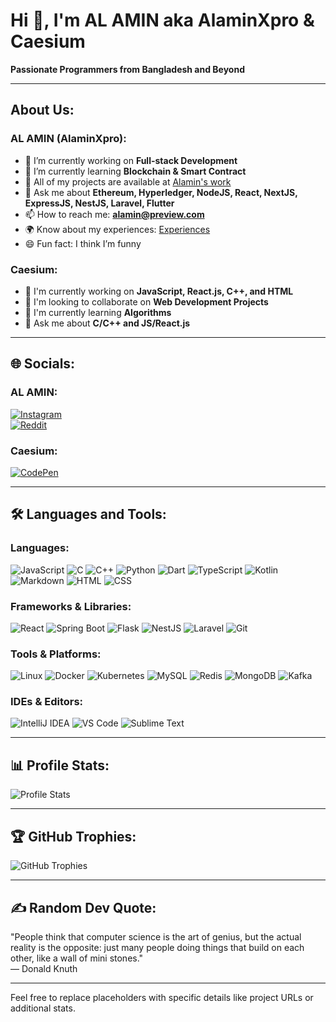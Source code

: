 # Hi 👋, I'm AL AMIN aka AlaminXpro & Caesium
**Passionate Programmers from Bangladesh and Beyond**

---

## About Us:
### AL AMIN (AlaminXpro):
- 🔭 I’m currently working on **Full-stack Development**  
- 🌱 I’m currently learning **Blockchain & Smart Contract**  
- 💼 All of my projects are available at [Alamin's work](#)  
- 💬 Ask me about **Ethereum, Hyperledger, NodeJS, React, NextJS, ExpressJS, NestJS, Laravel, Flutter**  
- 📫 How to reach me: **alamin@preview.com**  
- 🌍 Know about my experiences: [Experiences](#)  
- 😄 Fun fact: I think I’m funny  

### Caesium:
- 🔭 I'm currently working on **JavaScript, React.js, C++, and HTML**  
- 🤝 I'm looking to collaborate on **Web Development Projects**  
- 🌱 I'm currently learning **Algorithms**  
- 💬 Ask me about **C/C++ and JS/React.js**  

---

## 🌐 Socials:
### AL AMIN:
[![Instagram](https://img.shields.io/badge/Instagram-E4405F?logo=instagram&logoColor=white)](https://instagram.com/)  
[![Reddit](https://img.shields.io/badge/Reddit-FF4500?logo=reddit&logoColor=white)](https://reddit.com/)  

### Caesium:
[![CodePen](https://img.shields.io/badge/CodePen-000000?logo=codepen&logoColor=white)](https://codepen.io/)

---

## 🛠️ Languages and Tools:
### Languages:
![JavaScript](https://img.shields.io/badge/JavaScript-F7DF1E?style=flat-square&logo=javascript&logoColor=black)
![C](https://img.shields.io/badge/C-A8B9CC?style=flat-square&logo=c&logoColor=white)
![C++](https://img.shields.io/badge/C++-00599C?style=flat-square&logo=cplusplus&logoColor=white)
![Python](https://img.shields.io/badge/Python-3776AB?style=flat-square&logo=python&logoColor=white)
![Dart](https://img.shields.io/badge/Dart-0175C2?style=flat-square&logo=dart&logoColor=white)
![TypeScript](https://img.shields.io/badge/TypeScript-007ACC?style=flat-square&logo=typescript&logoColor=white)
![Kotlin](https://img.shields.io/badge/Kotlin-0095D5?style=flat-square&logo=kotlin&logoColor=white)
![Markdown](https://img.shields.io/badge/Markdown-000000?style=flat-square&logo=markdown&logoColor=white)
![HTML](https://img.shields.io/badge/HTML5-E34F26?style=flat-square&logo=html5&logoColor=white)
![CSS](https://img.shields.io/badge/CSS3-1572B6?style=flat-square&logo=css3&logoColor=white)

### Frameworks & Libraries:
![React](https://img.shields.io/badge/React-20232A?style=flat-square&logo=react&logoColor=61DAFB)
![Spring Boot](https://img.shields.io/badge/Spring%20Boot-6DB33F?style=flat-square&logo=spring-boot&logoColor=white)
![Flask](https://img.shields.io/badge/Flask-000000?style=flat-square&logo=flask&logoColor=white)
![NestJS](https://img.shields.io/badge/NestJS-E0234E?style=flat-square&logo=nestjs&logoColor=white)
![Laravel](https://img.shields.io/badge/Laravel-FF2D20?style=flat-square&logo=laravel&logoColor=white)
![Git](https://img.shields.io/badge/Git-F05032?style=flat-square&logo=git&logoColor=white)

### Tools & Platforms:
![Linux](https://img.shields.io/badge/Linux-FCC624?style=flat-square&logo=linux&logoColor=black)
![Docker](https://img.shields.io/badge/Docker-2496ED?style=flat-square&logo=docker&logoColor=white)
![Kubernetes](https://img.shields.io/badge/Kubernetes-326CE5?style=flat-square&logo=kubernetes&logoColor=white)
![MySQL](https://img.shields.io/badge/MySQL-4479A1?style=flat-square&logo=mysql&logoColor=white)
![Redis](https://img.shields.io/badge/Redis-DC382D?style=flat-square&logo=redis&logoColor=white)
![MongoDB](https://img.shields.io/badge/MongoDB-47A248?style=flat-square&logo=mongodb&logoColor=white)
![Kafka](https://img.shields.io/badge/Kafka-231F20?style=flat-square&logo=apache-kafka&logoColor=white)

### IDEs & Editors:
![IntelliJ IDEA](https://img.shields.io/badge/IntelliJ%20IDEA-000000?style=flat-square&logo=intellij-idea&logoColor=white)
![VS Code](https://img.shields.io/badge/VS%20Code-007ACC?style=flat-square&logo=visual-studio-code&logoColor=white)
![Sublime Text](https://img.shields.io/badge/Sublime%20Text-FF9800?style=flat-square&logo=sublime-text&logoColor=white)

---

## 📊 Profile Stats:
![Profile Stats](image.png) <!-- Replace with the uploaded image link -->

---

## 🏆 GitHub Trophies:
![GitHub Trophies](https://github-profile-trophy.vercel.app/?username=caesium72&theme=radical&no-frame=true&row=1&column=7)

---

## ✍️ Random Dev Quote:
"People think that computer science is the art of genius, but the actual reality is the opposite: just many people doing things that build on each other, like a wall of mini stones."  
— Donald Knuth

---

Feel free to replace placeholders with specific details like project URLs or additional stats.
